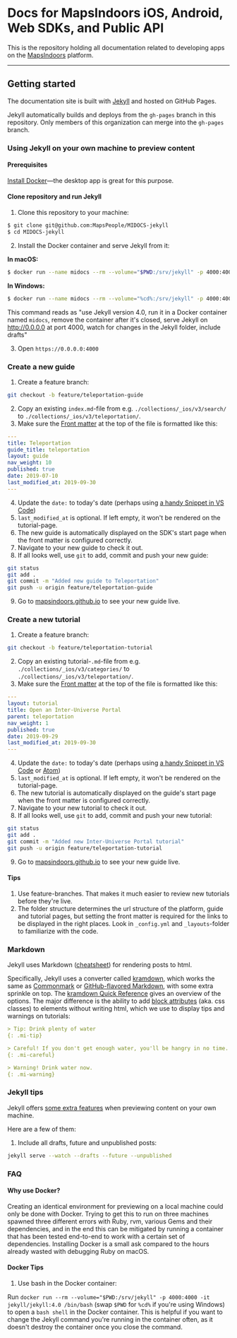 # Docs for MapsIndoors iOS, Android, Web SDKs, and Public API

This is the repository holding all documentation related to developing apps on the [MapsIndoors](https://www.mapspeople.com/mapsindoors/) platform.

---

## Getting started

The documentation site is built with [Jekyll](https://jekyllrb.com) and hosted on GitHub Pages.

Jekyll automatically builds and deploys from the `gh-pages` branch in this repository. Only members of this organization can merge into the `gh-pages` branch.

### Using Jekyll on your own machine to preview content

#### Prerequisites

[Install Docker](https://www.docker.com/products/docker-desktop)—the desktop app is great for this purpose.

#### Clone repository and run Jekyll 

1. Clone this repository to your machine: 

  ```bash
  $ git clone git@github.com:MapsPeople/MIDOCS-jekyll
  $ cd MIDOCS-jekyll
  ```

2. Install the Docker container and serve Jekyll from it:
  
  **In macOS:**
  ```bash
  $ docker run --name midocs --rm --volume="$PWD:/srv/jekyll" -p 4000:4000 -it jekyll/jekyll:4.0 jekyll serve --watch --drafts --config _config.yml,_config-dev.yml
  ```
  
  **In Windows:**
  ```bash
  $ docker run --name midocs --rm --volume="%cd%:/srv/jekyll" -p 4000:4000 -it jekyll/jekyll:4.0 jekyll serve --watch --drafts --config _config.yml,_config-dev.yml
  ```
  
  This command reads as "use Jekyll version 4.0, run it in a Docker container named `midocs`, remove the container after it's closed, serve Jekyll on http://0.0.0.0 at port 4000, watch for changes in the Jekyll folder, include drafts"

3. Open `https://0.0.0.0:4000`

### Create a new guide

1. Create a feature branch:

  ```bash
  git checkout -b feature/teleportation-guide
  ```

2. Copy an existing `index.md`-file from e.g. `./collections/_ios/v3/search/` to `./collections/_ios/v3/teleportation/`.
3. Make sure the [Front matter](https://jekyllrb.com/docs/step-by-step/03-front-matter/) at the top of the file is formatted like this:

  ```yaml
  ---
  title: Teleportation
  guide_title: teleportation
  layout: guide
  nav_weight: 10
  published: true
  date: 2019-07-10
  last_modified_at: 2019-09-30
  ---
  ```

4. Update the `date:` to today's date (perhaps using [a handy Snippet in VS Code](https://marketplace.visualstudio.com/items?itemName=jsynowiec.vscode-insertdatestring))
5. `last_modified_at` is optional. If left empty, it won't be rendered on the tutorial-page.
6. The new guide is automatically displayed on the SDK's start page when the front matter is configured correctly.
7. Navigate to your new guide to check it out.
8. If all looks well, use `git` to add, commit and push your new guide:

  ```bash
  git status
  git add .
  git commit -m "Added new guide to Teleportation"
  git push -u origin feature/teleportation-guide
  ```

9. Go to [mapsindoors.github.io](https://mapsindoors.github.io) to see your new guide live.

### Create a new tutorial

1. Create a feature branch:

  ```bash
  git checkout -b feature/teleportation-tutorial
  ```

2. Copy an existing tutorial-`.md`-file from e.g. `./collections/_ios/v3/categories/` to `./collections/_ios/v3/teleportation/`.
3. Make sure the [Front matter](https://jekyllrb.com/docs/step-by-step/03-front-matter/) at the top of the file is formatted like this:

  ```yaml
  ---
  layout: tutorial
  title: Open an Inter-Universe Portal
  parent: teleportation
  nav_weight: 1
  published: true
  date: 2019-09-29
  last_modified_at: 2019-09-30
  ---
  ```

4. Update the `date:` to today's date (perhaps using [a handy Snippet in VS Code](https://marketplace.visualstudio.com/items?itemName=jsynowiec.vscode-insertdatestring) or [Atom](https://atom.io/packages/date))
5. `last_modified_at` is optional. If left empty, it won't be rendered on the tutorial-page.
6. The new tutorial is automatically displayed on the guide's start page when the front matter is configured correctly.
7. Navigate to your new tutorial to check it out.
8. If all looks well, use `git` to add, commit and push your new tutorial:

  ```bash
  git status
  git add .
  git commit -m "Added new Inter-Universe Portal tutorial"
  git push -u origin feature/teleportation-tutorial
  ```

9. Go to [mapsindoors.github.io](https://mapsindoors.github.io) to see your new guide live.

#### Tips

1. Use feature-branches. That makes it much easier to review new tutorials before they're live.
1. The folder structure determines the url structure of the platform, guide and tutorial pages, but setting the front matter is required for the links to be displayed in the right places. Look in `_config.yml` and `_layouts`-folder to familiarize with the code.

### Markdown

Jekyll uses Markdown ([cheatsheet](https://github.com/adam-p/markdown-here/wiki/Markdown-Cheatsheet)) for rendering posts to html.

Specifically, Jekyll uses a converter called [kramdown](https://kramdown.gettalong.org/index.html), which works the same as [Commonmark](https://commonmark.org) or [GitHub-flavored Markdown](https://help.github.com/en/articles/basic-writing-and-formatting-syntax), with some extra sprinkle on top. The [kramdown Quick Reference](https://kramdown.gettalong.org/quickref.html) gives an overview of the options. The major difference is the ability to add [block attributes](https://kramdown.gettalong.org/quickref.html#block-attributes) (aka. css classes) to elements without writing html, which we use to display tips and warnings on tutorials:

```markdown
> Tip: Drink plenty of water
{: .mi-tip}

> Careful! If you don't get enough water, you'll be hangry in no time.
{: .mi-careful}

> Warning! Drink water now.
{: .mi-warning}
```

### Jekyll tips

Jekyll offers [some extra features](https://jekyllrb.com/docs/usage/) when previewing content on your own machine.

Here are a few of them:

1. Include all drafts, future and unpublished posts:

  ```bash
  jekyll serve --watch --drafts --future --unpublished
  ```

### FAQ

#### Why use Docker?

Creating an identical environment for previewing on a local machine could only be done with Docker. Trying to get this to run on three machines spawned three different errors with Ruby, rvm, various Gems and their dependencies, and in the end this can be mitigated by running a container that has been tested end-to-end to work with a certain set of dependencies. Installing Docker is a small ask compared to the hours already wasted with debugging Ruby on macOS.

#### Docker Tips

1. Use bash in the Docker container:

  Run `docker run --rm --volume="$PWD:/srv/jekyll" -p 4000:4000 -it jekyll/jekyll:4.0 /bin/bash` (swap `$PWD` for `%cd%` if you're using Windows) to open a `bash shell` in the Docker container. This is helpful if you want to change the Jekyll command you're running in the container often, as it doesn't destroy the container once you close the command.
